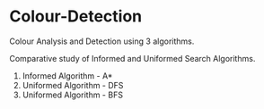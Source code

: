 # Colour-Detection

Colour Analysis and Detection using 3 algorithms.

Comparative study of Informed and Uniformed Search Algorithms.

1. Informed Algorithm - A*
2. Uniformed Algorithm - DFS 
3. Uniformed Algorithm - BFS
